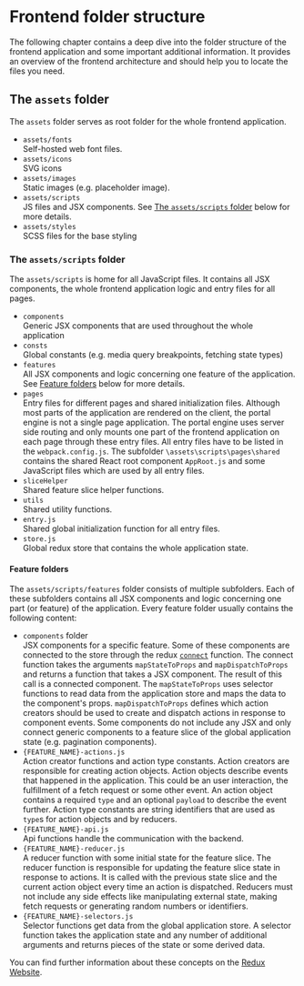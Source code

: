 # Frontend folder structure

The following chapter contains a deep dive into the folder structure of the frontend application and some important
additional information. It provides an overview of the frontend architecture and should help you to locate the files
you need. 

## The `assets` folder

The `assets` folder serves as root folder for the whole frontend application.

* `assets/fonts`  
    Self-hosted web font files.
* `assets/icons`  
    SVG icons 
* `assets/images`  
    Static images (e.g. placeholder image).
* `assets/scripts`  
    JS files and JSX components. See [The `assets/scripts` folder](#page_The-folder-2) below for more details.
* `assets/styles`  
    SCSS files for the base styling 

### The `assets/scripts` folder
The `assets/scripts` is home for all JavaScript files. It contains all JSX components, the whole frontend
application logic and entry files for all pages.

* `components`   
    Generic JSX components that are used throughout the whole application
* `consts`  
    Global constants (e.g. media query breakpoints, fetching state types)
* `features`  
    All JSX components and logic concerning one feature of the application.
     See [Feature folders](#feature-folders) below for more details.
* `pages`  
    Entry files for different pages and shared initialization files.
    Although most parts of the application are rendered on the client, the portal engine is not a single page
    application. The portal engine uses server side routing and only mounts one part of the frontend application on
    each page through these entry files. All entry files have to be listed in the `webpack.config.js`. The subfolder 
    `\assets\scripts\pages\shared` contains the shared React root component `AppRoot.js` and some JavaScript files
     which are used by all entry files.      
* `sliceHelper`  
    Shared feature slice helper functions.
* `utils`  
    Shared utility functions.
* `entry.js`  
    Shared global initialization function for all entry files.
* `store.js`  
    Global redux store that contains the whole application state.
    

#### Feature folders
The `assets/scripts/features` folder consists of multiple subfolders. Each of these subfolders contains all JSX
components and logic concerning one part (or feature) of the application. Every feature folder usually contains the
following content:

* `components` folder  
    JSX components for a specific feature. Some of these components are connected to the store through the redux
    [`connect`](https://react-redux.js.org/api/connect) function. The connect function takes the arguments
    `mapStateToProps` and `mapDispatchToProps` and returns a function that takes a JSX component. The result of this
    call is a connected component. The `mapStateToProps` uses selector functions to read data from the application store
    and maps the data to the component's props. `mapDispatchToProps` defines which action creators should be used
    to create and dispatch actions in response to component events. Some components do not include any JSX and only connect
    generic components to a feature slice of the global application state (e.g. pagination components).
* `{FEATURE_NAME}-actions.js`  
    Action creator functions and action type constants. Action creators are responsible for creating action objects. 
    Action objects describe events that happened in the application. This could be an user interaction, the
    fulfillment of a fetch request or some other event. An action object contains a required ``type`` and an optional
    `payload` to describe the event further. Action type constants are string identifiers that are used as `type`s for
     action objects and by reducers.
* `{FEATURE_NAME}-api.js`  
    Api functions handle the communication with the backend.
* `{FEATURE_NAME}-reducer.js`  
    A reducer function with some initial state for the feature slice. The reducer function is responsible for updating 
    the feature slice state in response to actions. It is called with the previous state slice and the current action
    object every time an action is dispatched. Reducers must not include any side effects like manipulating external state, making fetch requests or
    generating random numbers or identifiers.
* `{FEATURE_NAME}-selectors.js`  
    Selector functions get data from the global application store. A selector function takes the application state
    and any number of additional arguments and returns pieces of the state or some derived data. 

You can find further information about these concepts on the [Redux Website](https://redux.js.org/).    